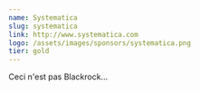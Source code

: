```yaml
---
name: Systematica
slug: systematica
link: http://www.systematica.com
logo: /assets/images/sponsors/systematica.png
tier: gold
---
```


Ceci n'est pas Blackrock...
